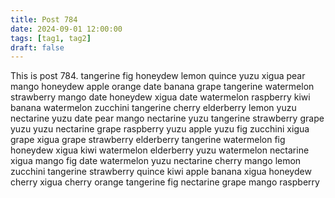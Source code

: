 ```yaml
---
title: Post 784
date: 2024-09-01 12:00:00
tags: [tag1, tag2]
draft: false
---
```

This is post 784.
tangerine
fig
honeydew
lemon
quince
yuzu
xigua
pear
mango
honeydew
apple
orange
date
banana
grape
tangerine
watermelon
strawberry
mango
date
honeydew
xigua
date
watermelon
raspberry
kiwi
banana
watermelon
zucchini
tangerine
cherry
elderberry
lemon
yuzu
nectarine
yuzu
date
pear
mango
nectarine
yuzu
tangerine
strawberry
grape
yuzu
yuzu
nectarine
grape
raspberry
yuzu
apple
yuzu
fig
zucchini
xigua
grape
xigua
grape
strawberry
elderberry
tangerine
watermelon
fig
honeydew
xigua
kiwi
watermelon
elderberry
yuzu
watermelon
nectarine
xigua
mango
fig
date
watermelon
yuzu
nectarine
cherry
mango
lemon
zucchini
tangerine
strawberry
quince
kiwi
apple
banana
xigua
honeydew
cherry
xigua
cherry
orange
tangerine
fig
nectarine
grape
mango
raspberry
